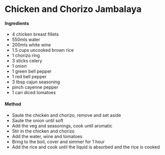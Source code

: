 # Chicken and Chorizo Jambalaya
#### Ingredients
-   4 chicken breast fillets
-   550mls water
-   200mls white wine
-   1.5 cups uncooked brown rice
-   1 chorizo ring
-   3 sticks celery
-   1 onion
-   1 green bell pepper
-   1 red bell pepper
-   3 tbsp cajun seasoning
-   pinch cayenne pepper
-   1 can diced tomatoes

#### Method
-   Saute the chicken and chorizo, remove and set aside
-   Saute the onion until soft
-   Add the veg and seasonings, cook until aromatic
-   Stir in the chicken and chorizo
-   Add the water, wine and tomatoes
-   Bring to the boil, cover and simmer for 1 hour
-   Add the rice and cook until the liquid is absorbed and the rice is cooked